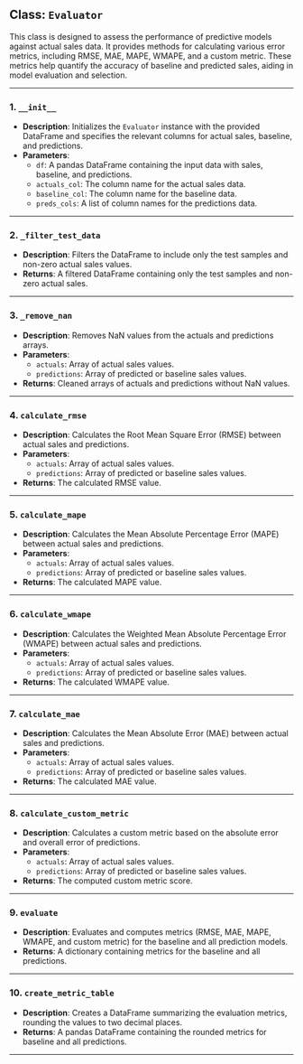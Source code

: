 ## Class: `Evaluator`

This class is designed to assess the performance of predictive models against actual sales data. It provides methods for calculating various error metrics, including RMSE, MAE, MAPE, WMAPE, and a custom metric. These metrics help quantify the accuracy of baseline and predicted sales, aiding in model evaluation and selection.

---

### 1. `__init__`

- **Description**: Initializes the `Evaluator` instance with the provided DataFrame and specifies the relevant columns for actual sales, baseline, and predictions.
- **Parameters**:
  - `df`: A pandas DataFrame containing the input data with sales, baseline, and predictions.
  - `actuals_col`: The column name for the actual sales data.
  - `baseline_col`: The column name for the baseline data.
  - `preds_cols`: A list of column names for the predictions data.

---

### 2. `_filter_test_data`

- **Description**: Filters the DataFrame to include only the test samples and non-zero actual sales values.
- **Returns**: A filtered DataFrame containing only the test samples and non-zero actual sales.

---

### 3. `_remove_nan`

- **Description**: Removes NaN values from the actuals and predictions arrays.
- **Parameters**:
  - `actuals`: Array of actual sales values.
  - `predictions`: Array of predicted or baseline sales values.
- **Returns**: Cleaned arrays of actuals and predictions without NaN values.

---

### 4. `calculate_rmse`

- **Description**: Calculates the Root Mean Square Error (RMSE) between actual sales and predictions.
- **Parameters**:
  - `actuals`: Array of actual sales values.
  - `predictions`: Array of predicted or baseline sales values.
- **Returns**: The calculated RMSE value.

---

### 5. `calculate_mape`

- **Description**: Calculates the Mean Absolute Percentage Error (MAPE) between actual sales and predictions.
- **Parameters**:
  - `actuals`: Array of actual sales values.
  - `predictions`: Array of predicted or baseline sales values.
- **Returns**: The calculated MAPE value.

---

### 6. `calculate_wmape`

- **Description**: Calculates the Weighted Mean Absolute Percentage Error (WMAPE) between actual sales and predictions.
- **Parameters**:
  - `actuals`: Array of actual sales values.
  - `predictions`: Array of predicted or baseline sales values.
- **Returns**: The calculated WMAPE value.

---

### 7. `calculate_mae`

- **Description**: Calculates the Mean Absolute Error (MAE) between actual sales and predictions.
- **Parameters**:
  - `actuals`: Array of actual sales values.
  - `predictions`: Array of predicted or baseline sales values.
- **Returns**: The calculated MAE value.

---

### 8. `calculate_custom_metric`

- **Description**: Calculates a custom metric based on the absolute error and overall error of predictions.
- **Parameters**:
  - `actuals`: Array of actual sales values.
  - `predictions`: Array of predicted or baseline sales values.
- **Returns**: The computed custom metric score.

---

### 9. `evaluate`

- **Description**: Evaluates and computes metrics (RMSE, MAE, MAPE, WMAPE, and custom metric) for the baseline and all prediction models.
- **Returns**: A dictionary containing metrics for the baseline and all predictions.

---

### 10. `create_metric_table`

- **Description**: Creates a DataFrame summarizing the evaluation metrics, rounding the values to two decimal places.
- **Returns**: A pandas DataFrame containing the rounded metrics for baseline and all predictions.

---